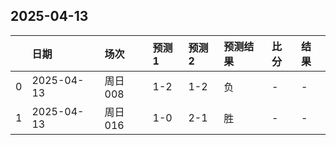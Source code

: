 

## 2025-04-13

|    | 日期         | 场次    | 预测1   | 预测2   | 预测结果   | 比分   | 结果   |
|---:|:-----------|:------|:------|:------|:-------|:-----|:-----|
|  0 | 2025-04-13 | 周日008 | 1-2   | 1-2   | 负      | -    | -    |
|  1 | 2025-04-13 | 周日016 | 1-0   | 2-1   | 胜      | -    | -    |

